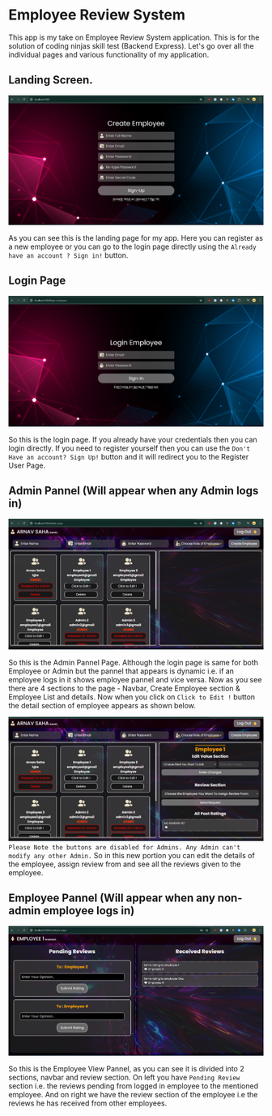 # Employee Review System

This app is my take on Employee Review System application. This is for the solution of coding ninjas skill test (Backend Express).
Let's go over all the individual pages and various functionality of my application.

## Landing Screen.
![Landing Page](./assets/Readme/image1.png)

As you can see this is the landing page for my app. Here you can register as a new employee or you can go to the login page directly using the `Already have an account ? Sign in!` button.

## Login Page
![Login Page](./assets/Readme/image2.png)

So this is the login page. If you already have your credentials then you can login directly. If you need to register yourself then you can use the `Don't Have an account? Sign Up!` button and it will redirect you to the Register User Page.

## Admin Pannel (Will appear when any Admin logs in)
![Admin Pannel](./assets/Readme/image3.png)

So this is the Admin Pannel Page. Although the login page is same for both Employee or Admin but the pannel that appears is dynamic i.e. if an employee logs in it shows employee pannel and vice versa.
Now as you see there are 4 sections to the page - Navbar, Create Employee section & Employee List and details.
Now when you click on `Click to Edit !` button the detail section of employee appears as shown below.

![Employee Details](./assets/Readme/image4.png)
`Please Note the buttons are disabled for Admins. Any Admin can't modify any other Admin.`
So in this new portion you can edit the details of the employee, assign review from and see all the reviews given to the employee.

## Employee Pannel (Will appear when any non-admin employee logs in)
![Employee Pannel](./assets/Readme/image5.png)

So this is the Employee View Pannel, as you can see it is divided into 2 sections, navbar and review section. On left you have `Pending Review` section i.e. the reviews pending from logged in employee to the mentioned employee. And on right we have the review section of the employee i.e the reviews he has received from other employees.
